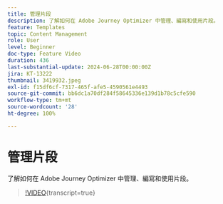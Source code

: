 ```yaml
---
title: 管理片段
description: 了解如何在 Adobe Journey Optimizer 中管理、編寫和使用片段。
feature: Templates
topic: Content Management
role: User
level: Beginner
doc-type: Feature Video
duration: 436
last-substantial-update: 2024-06-28T00:00:00Z
jira: KT-13222
thumbnail: 3419932.jpeg
exl-id: f15df6cf-7317-465f-afe5-4590561e4493
source-git-commit: bb6dc1a70df284f58645336e139d1b78c5cfe590
workflow-type: tm+mt
source-wordcount: '28'
ht-degree: 100%

---
```


# 管理片段

了解如何在 Adobe Journey Optimizer 中管理、編寫和使用片段。

>[!VIDEO](https://video.tv.adobe.com/v/3419932/?learn=on){transcript=true}
